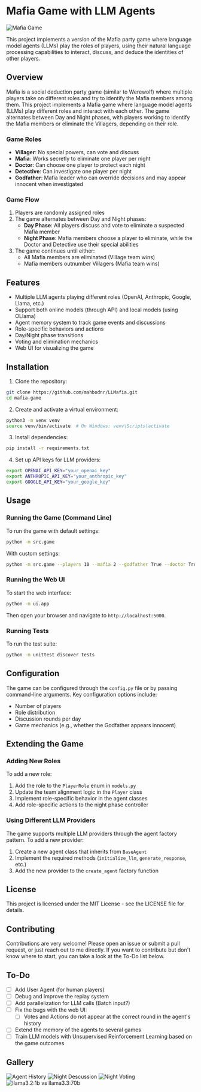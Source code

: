 # Mafia Game with LLM Agents

![Mafia Game](media/LLMafia_day_discussion.png)

 This project implements a version of the Mafia party game where language model agents (LLMs) play the roles of players, using their natural language processing capabilities to interact, discuss, and deduce the identities of other players.

## Overview

Mafia is a social deduction party game (similar to Werewolf) where multiple players take on different roles and try to identify the Mafia members among them. This project implements a Mafia game where language model agents (LLMs) play different roles and interact with each other. The game alternates between Day and Night phases, with players working to identify the Mafia members or eliminate the Villagers, depending on their role.

### Game Roles

- **Villager**: No special powers, can vote and discuss
- **Mafia**: Works secretly to eliminate one player per night
- **Doctor**: Can choose one player to protect each night
- **Detective**: Can investigate one player per night
- **Godfather**: Mafia leader who can override decisions and may appear innocent when investigated

### Game Flow

1. Players are randomly assigned roles
2. The game alternates between Day and Night phases:
   - **Day Phase**: All players discuss and vote to eliminate a suspected Mafia member
   - **Night Phase**: Mafia members choose a player to eliminate, while the Doctor and Detective use their special abilities
3. The game continues until either:
   - All Mafia members are eliminated (Village team wins)
   - Mafia members outnumber Villagers (Mafia team wins)

## Features

- Multiple LLM agents playing different roles (OpenAI, Anthropic, Google, Llama, etc.)
- Support both online models (through API) and local models (using OLlama)
- Agent memory system to track game events and discussions
- Role-specific behaviors and actions
- Day/Night phase transitions
- Voting and elimination mechanics
- Web UI for visualizing the game

## Installation

1. Clone the repository:
```bash
git clone https://github.com/mahbodnr/LLMafia.git
cd mafia-game
```

2. Create and activate a virtual environment:
```bash
python3 -m venv venv
source venv/bin/activate  # On Windows: venv\Scripts\activate
```

3. Install dependencies:
```bash
pip install -r requirements.txt
```

4. Set up API keys for LLM providers:
```bash
export OPENAI_API_KEY="your_openai_key"
export ANTHROPIC_API_KEY="your_anthropic_key"
export GOOGLE_API_KEY="your_google_key"
```

## Usage

### Running the Game (Command Line)

To run the game with default settings:

```bash
python -m src.game
```

With custom settings:

```bash
python -m src.game --players 10 --mafia 2 --godfather True --doctor True --detective True --rounds 2
```

### Running the Web UI

To start the web interface:

```bash
python -m ui.app
```

Then open your browser and navigate to `http://localhost:5000`.

### Running Tests

To run the test suite:

```bash
python -m unittest discover tests
```

## Configuration

The game can be configured through the `config.py` file or by passing command-line arguments. Key configuration options include:

- Number of players
- Role distribution
- Discussion rounds per day
- Game mechanics (e.g., whether the Godfather appears innocent)

## Extending the Game

### Adding New Roles

To add a new role:

1. Add the role to the `PlayerRole` enum in `models.py`
2. Update the team alignment logic in the `Player` class
3. Implement role-specific behavior in the agent classes
4. Add role-specific actions to the night phase controller

### Using Different LLM Providers

The game supports multiple LLM providers through the agent factory pattern. To add a new provider:

1. Create a new agent class that inherits from `BaseAgent`
2. Implement the required methods (`initialize_llm`, `generate_response`, etc.)
3. Add the new provider to the `create_agent` factory function

## License

This project is licensed under the MIT License - see the LICENSE file for details.

## Contributing
Contributions are very welcome! Please open an issue or submit a pull request, or just reach out to me directly. If you want to contribute but don't know where to start, you can take a look at the To-Do list below.

## To-Do
- [ ] Add User Agent (for human players)
- [ ] Debug and improve the replay system
- [ ] Add parallelization for LLM calls (Batch input?)
- [ ] Fix the bugs with the web UI:
  - [ ] Votes and Actions do not appear at the correct round in the agent's history
- [ ] Extend the memory of the agents to several games
- [ ] Train LLM models with Unsupervised Reinforcement Learning based on the game outcomes
## Gallery
![Agent History](media/LLMafia_agent_history.png)
![Night Descussion](media/LLMafia_night_discussion.png)
![Night Voting](media/LLMafia_voting.png)
![llama3.2:1b vs llama3.3:70b](media/llama3.2:1b_vs_llama3.3:70b_village_win_rate.png)